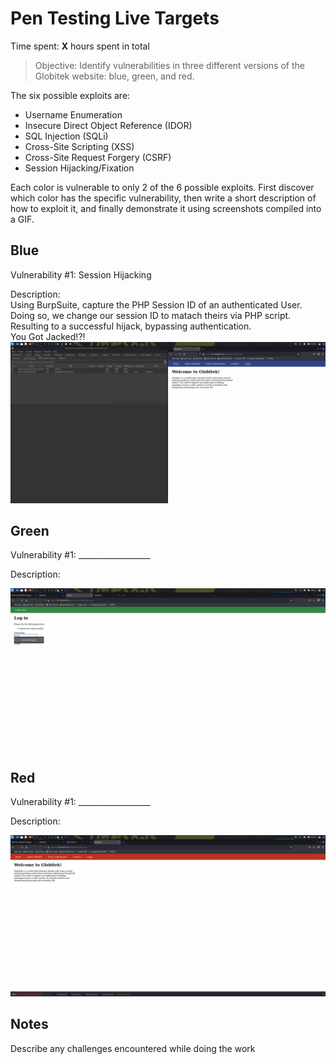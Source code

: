 # Pen Testing Live Targets

Time spent: **X** hours spent in total

> Objective: Identify vulnerabilities in three different versions of the Globitek website: blue, green, and red.

The six possible exploits are:

* Username Enumeration
* Insecure Direct Object Reference (IDOR)
* SQL Injection (SQLi)
* Cross-Site Scripting (XSS)
* Cross-Site Request Forgery (CSRF)
* Session Hijacking/Fixation

Each color is vulnerable to only 2 of the 6 possible exploits. First discover which color has the specific vulnerability, then write a short description of how to exploit it, and finally demonstrate it using screenshots compiled into a GIF.

## Blue

Vulnerability #1: Session Hijacking

Description:
<br />
Using BurpSuite, capture the PHP Session ID of an authenticated User. Doing so, we change our session ID to matach theirs via PHP script. Resulting to a successful hijack, bypassing authentication.
<br />
You Got Jacked!?!
<img src="Hijack.gif">


## Green

Vulnerability #1: __________________

Description:

<img src="UserEnum.gif">


## Red

Vulnerability #1: __________________

Description:

<img src="IDOR.gif">


## Notes

Describe any challenges encountered while doing the work

